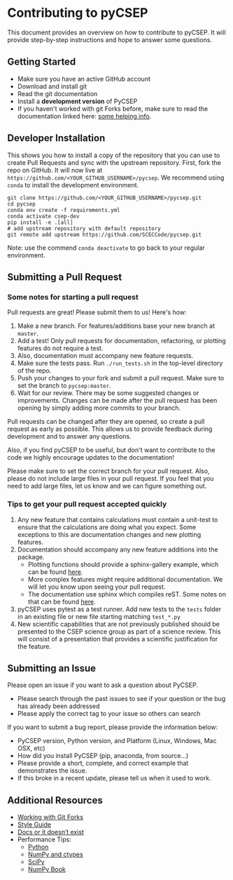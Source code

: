 # Contributing to pyCSEP

This document provides an overview on how to contribute to pyCSEP. It will provide step-by-step instructions and hope to 
answer some questions.


## Getting Started

* Make sure you have an active GitHub account
* Download and install git
* Read the git documentation
* Install a **development version** of PyCSEP
* If you haven't worked with git Forks before, make sure to read the documentation linked here:
[some helping info](https://help.github.com/en/github/collaborating-with-issues-and-pull-requests/working-with-forks).

## Developer Installation

This shows you how to install a copy of the repository that you can use to create Pull Requests and sync with the upstream
repository. First, fork the repo on GitHub. It will now live at `https://github.com/<YOUR_GITHUB_USERNAME>/pycsep`. 
We recommend using `conda` to install the development environment.

    git clone https://github.com/<YOUR_GITHUB_USERNAME>/pycsep.git
    cd pycsep
    conda env create -f requirements.yml
    conda activate csep-dev
    pip install -e .[all]
    # add upstream repository with default repository
    git remote add upstream https://github.com/SCECCode/pycsep.git
    
Note: use the commend `conda deactivate` to go back to your regular environment.

## Submitting a Pull Request

### Some notes for starting a pull request

Pull requests are great! Please submit them to us! Here's how:

1. Make a new branch. For features/additions base your new branch at `master`.
2. Add a test! Only pull requests for documentation, refactoring, or plotting features do not require a test.
3. Also, documentation must accompany new feature requests.
3. Make sure the tests pass. Run `./run_tests.sh` in the top-level directory of the repo.
4. Push your changes to your fork and submit a pull request. Make sure to set the branch to `pycsep:master`.
5. Wait for our review. There may be some suggested changes or improvements. Changes can be made after
the pull request has been opening by simply adding more commits to your branch.

Pull requests can be changed after they are opened, so create a pull request as early as possible.
This allows us to provide feedback during development and to answer any questions.

Also, if you find pyCSEP to be useful, but don't want to contribute to the code we highly encourage updates to the documentation!

Please make sure to set the correct branch for your pull request. Also, please do not include large files in your pull request.
If you feel that you need to add large files, let us know and we can figure something out.

### Tips to get your pull request accepted quickly

1. Any new feature that contains calculations must contain a unit-test to ensure that the calculations are doing what you
expect. Some exceptions to this are documentation changes and new plotting features. 
2. Documentation should accompany any new feature additions into the package.
    * Plotting functions should provide a sphinx-gallery example, which can be found [here](https://github.com/SCECcode/pycsep/blob/master/examples/tutorials/catalog_filtering.py).
    * More complex features might require additional documentation. We will let you know upon seeing your pull request.
    * The documentation use sphinx which compiles reST. Some notes on that can be found [here](https://www.sphinx-doc.org/en/master/usage/quickstart.html).
3. pyCSEP uses pytest as a test runner. Add new tests to the `tests` folder in an existing file or new file starting matching `test_*.py`
4. New scientific capabilities that are not previously published should be presented to the CSEP science group as part of a 
science review. This will consist of a presentation that provides a scientific justification for the feature.

## Submitting an Issue

Please open an issue if you want to ask a question about PyCSEP.

* Please search through the past issues to see if your question or the bug has already been addressed
* Please apply the correct tag to your issue so others can search

If you want to submit a bug report, please provide the information below:
* PyCSEP version, Python version, and Platform (Linux, Windows, Mac OSX, etc)
* How did you install PyCSEP (pip, anaconda, from source...)
* Please provide a short, complete, and correct example that demonstrates the issue.
* If this broke in a recent update, please tell us when it used to work.

## Additional Resources
* [Working with Git Forks](https://help.github.com/en/github/collaborating-with-issues-and-pull-requests/working-with-forks)
* [Style Guide](http://google.github.io/styleguide/pyguide.html)
* [Docs or it doesn’t exist](https://lukeplant.me.uk/blog/posts/docs-or-it-doesnt-exist/)
* Performance Tips:
  * [Python](https://wiki.python.org/moin/PythonSpeed/PerformanceTips)
  * [NumPy and ctypes](https://scipy-cookbook.readthedocs.io/)
  * [SciPy](https://www.scipy.org/docs.html)
  * [NumPy Book](http://csc.ucdavis.edu/~chaos/courses/nlp/Software/NumPyBook.pdf)
